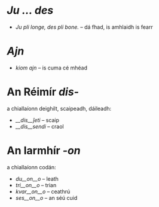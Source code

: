 # *Ju … des*

- *Ju pli longe, des pli bone.* – dá fhad, is amhlaidh is fearr  
 

# *Ajn*

- *kiom ajn* – is cuma cé mhéad 
 

# An Réimír *dis-*

a chiallaíonn deighilt, scaipeadh, dáileadh:  

- *__dis__ĵeti* – scaip
- *__dis__sendi* – craol
 

# An Iarmhír *-on*

a chiallaíonn codán:  

- *du__on__o*   – leath 
- *tri__on__o*  – trian 
- *kvar__on__o* – ceathrú  
- *ses__on__o*  – an séú cuid 
 
